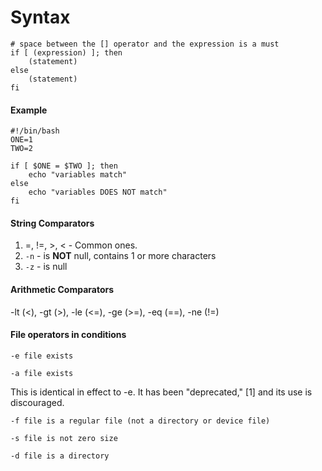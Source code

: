 # Syntax

```shell
# space between the [] operator and the expression is a must
if [ (expression) ]; then
	(statement)
else
	(statement)
fi
```

#### Example

```shell
#!/bin/bash
ONE=1
TWO=2

if [ $ONE = $TWO ]; then
	echo "variables match"
else
	echo "variables DOES NOT match"
fi
```

#### String Comparators
1. =, !=, >, < - Common ones.
2. `-n` - is **NOT** null, contains 1 or more characters
3. `-z` - is null

#### Arithmetic Comparators
-lt (<),  -gt (>), -le (<=), -ge (>=), -eq (==), -ne (!=) 

#### File operators in conditions
`-e file exists`

`-a file exists`

This is identical in effect to -e. It has been "deprecated," [1] and its use is discouraged.

`-f file is a regular file (not a directory or device file)`

`-s file is not zero size`

`-d file is a directory`